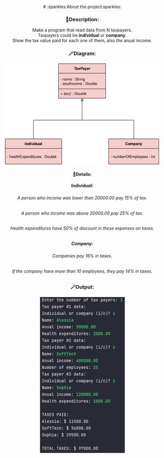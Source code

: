 <center>
# :sparkles:About the project:sparkles:

### :dart:Description:
Make a program that read data from N taxpayers. <br/>
Taxpayers could be **individual** or **company**. <br/>
Show the tax value paid for each one of them, also the
anual income.

### :magic_wand:Diagram:
![diagram](assets/abstractionExercise.drawio.svg)
  

#### :round_pushpin:Details:
##### Individual:
###### A person who income was lower than 20000.00 pay 15% of tax.
###### A person who income was above 20000.00 pay 25% of tax.
###### Health expenditures have 50% of discount in these expenses on taxes.

##### Company:
###### Companies pay 16% in taxes.
###### If the company have more than 10 employees, they pay 14% in taxes.

### :magic_wand:Output:
![output](assets/output.png)

</center>